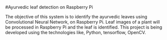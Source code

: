 
#Ayurvedic leaf detection  on Raspberry Pi


The objective of this system is to identify the ayurvedic leaves using Convolutional Neural Network, on Raspberry Pi. Leaf images of a plant will be processed in Raspberry Pi and the leaf is identified. This project is being developed using the technologies like, Python, tensorflow, OpenCV.

